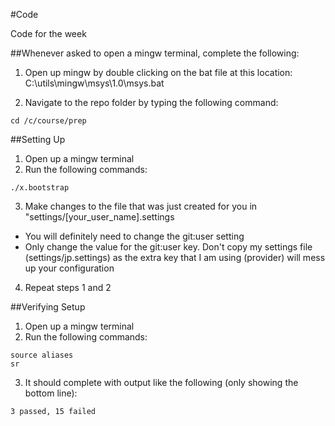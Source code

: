 #Code

Code for the week

##Whenever asked to open a mingw terminal, complete the following:

1. Open up mingw by double clicking on the bat file at this location: C:\utils\mingw\msys\1.0\msys.bat

2. Navigate to the repo folder by typing the following command:

```
cd /c/course/prep
```

##Setting Up

1. Open up a mingw terminal
2. Run the following commands:
```
./x.bootstrap
```
3. Make changes to the file that was just created for you in "settings/[your_user_name].settings
  * You will definitely need to change the git:user setting
  * Only change the value for the git:user key. Don't copy my settings file (settings/jp.settings) as the extra key that I am using (provider) will mess up your configuration

4. Repeat steps 1 and 2

##Verifying Setup

1. Open up a mingw terminal
2. Run the following commands:
```
source aliases
sr
```
3. It should complete with output like the following (only showing the bottom line):
```
3 passed, 15 failed
```

